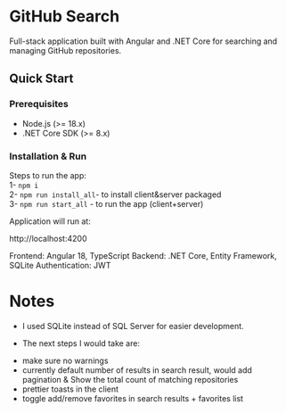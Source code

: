 # GitHub Search

Full-stack application built with Angular and .NET Core for searching and managing GitHub repositories.

## Quick Start

### Prerequisites

- Node.js (>= 18.x)
- .NET Core SDK (>= 8.x)

### Installation & Run

Steps to run the app:  
1- `npm i`  
2- `npm run install_all`- to install client&server packaged  
3- `npm run start_all` - to run the app (client+server)

Application will run at:

http://localhost:4200

Frontend: Angular 18, TypeScript
Backend: .NET Core, Entity Framework, SQLite
Authentication: JWT

# Notes

- I used SQLite instead of SQL Server for easier development.

- The next steps I would take are:

* make sure no warnings
* currently default number of results in search result, would add pagination & Show the total count of matching repositories
* prettier toasts in the client
* toggle add/remove favorites in search results + favorites list
